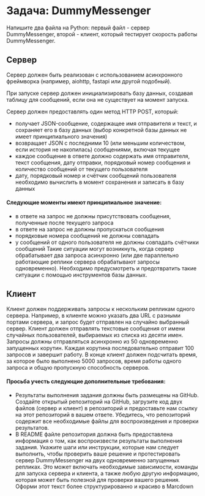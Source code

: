 # Задача: DummyMessenger

Напишите два файла на Python: первый файл - сервер DummyMessenger, второй - клиент, который тестирует скорость работы DummyMessenger.

## Сервер

Сервер должен быть реализован с использованием асинхронного фреймворка (например, aiohttp, fastapi или другой подобный).

При запуске сервер должен инициализировать базу данных, создавая таблицу для сообщений, если она не существует на момент запуска.

Сервер должен предоставлять один метод HTTP POST, который:
- получает JSON-сообщение, содержащее имя отправителя и текст, и сохраняет его в базу данных (выбор конкретной базы данных не имеет принципиального значения)
- возвращает JSON с последними 10 (или меньшим количеством, если история не накопилась) сообщениями, включая текущее
- каждое сообщение в ответе должно содержать имя отправителя, текст сообщения, дату отправки, порядковый номер сообщения и количество сообщений от текущего пользователя
- дату, порядковый номер и счётчик сообщений пользователя необходимо вычислить в момент сохранения и записать в базу данных

#### Следующие моменты имеют принципиальное значение:
- в ответе на запрос не должны присутствовать сообщения, полученные после текущего запроса
- в ответе на запрос не должны пропускаться сообщения
- порядковые номера сообщений не должны совпадать
- у сообщений от одного пользователя не должны совпадать счётчики сообщений
Такие ситуации могут возникнуть, когда сервер обрабатывает два запроса асинхронно (или две параллельно работающие реплики сервера обрабатывают запросы одновременно). Необходимо предусмотреть и предотвратить такие ситуации с помощью инструментов базы данных.

## Клиент

Клиент должен поддерживать запросы к нескольким репликам одного сервера. Например, в клиенте можно указать два URL с разными портами сервера, и запрос будет отправлен на случайно выбранный сервер.
Клиент должен отправлять текстовые сообщения от имени случайных пользователей, выбираемых из списка из десяти имен.
Запросы должны отправляться асинхронно из 50 одновременно запущенных корутин. Каждая корутина последовательно отправит 100 запросов и завершит работу.
В конце клиент должен подсчитать время, за которое было выполнено 5000 запросов, время работы одного запроса и общую пропускную способность серверов.

#### Просьба учесть следующие дополнительные требования:
- Результаты выполнения задания должны быть размещены на GitHub. Создайте открытый репозиторий на GitHub, загрузите код двух файлов (сервер и клиент) в репозиторий и предоставьте нам ссылку на этот репозиторий в вашем ответе. Убедитесь, что репозиторий содержит все необходимые файлы для воспроизведения и проверки результатов.
- В README файле репозитория должна быть предоставлена информация о том, как воспроизвести результаты выполнения задания. Укажите шаги или инструкции, которые нам следует выполнить, чтобы проверить ваше решение и протестировать сервер DummyMessenger на двух одновременно запущенных репликах. Это может включать необходимые зависимости, команды для запуска сервера и клиента, а также любую другую информацию, которая может быть полезной для проверки вашего решения.  Оформи этот текст более структурированно и красиво в Marcdown